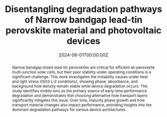 ---
title: "Disentangling degradation pathways of Narrow bandgap lead-tin perovskite material and photovoltaic devices"
authors:
- Florine Rombach
- Akash Dasgupta
- Manuel Kober-Czerny
- James Ball
- Joel Smith
- Heon Jin
- Michael Farrar
- Henry Snaith
author_notes:
- ""
date: "2024-06-01T00:00:00Z"
doi: "10.21203/rs.3.rs-4502930/v1"

# Schedule page publish date (NOT publication's date).
publishDate: "2024-06-01T00:00:00Z"

# Publication type.
publication_types: ["article-journal"]

# Publication name and optional abbreviated publication name.
publication: "*Research Square*"
publication_short: ""

abstract: "Narrow bandgap mixed lead-tin perovskites are critical for efficient all-perovskite multi-junction solar cells, but their poor stability under operating conditions is a significant challenge. This work investigates the instability causes under heat and light stress (ISOS L-2 conditions), showing phase, absorbance, and background hole density remain stable while device degradation occurs. The study identifies mobile ions as the primary source of early-time performance degradation and demonstrates that choosing alternative hole transport layers significantly mitigates this issue. Over time, impurity phase growth and hole transport material changes also impact performance, providing insights into the dominant degradation pathways for various device architectures."

# Summary. An optional shortened abstract.
summary: "This work explores degradation pathways in lead-tin perovskite solar cells, focusing on mobile ion movement and hole transport layer impacts."

tags:
- Lead-Tin Perovskites
- Degradation Pathways
- Narrow Bandgap
- Solar Cells
- Research Square

featured: false

url_pdf: "https://www.researchsquare.com/article/rs-4502930/v1.pdf?c=1719878646000"
url_code: ''
url_dataset: ''
url_poster: ''
url_project: ''
url_slides: ''
url_source: ''
url_video: ''

# Featured image
image:
  caption: ''
  focal_point: ""
  preview_only: false

# Associated Projects (optional).
projects: []

# Slides (optional).
slides: ""

---